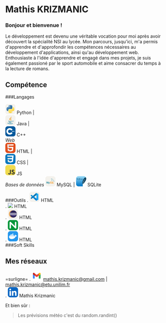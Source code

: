 # Mathis KRIZMANIC


### Bonjour et bienvenue !

Le développement est devenu une véritable vocation pour moi après avoir découvert la spécialité NSI au lycée. Mon parcours, jusqu'ici, m'a permis d'apprendre et d'approfondir les compétences nécessaires au développement d'applications, ainsi qu'au développement web. Enthousiaste à l'idée d'apprendre et engagé dans mes projets, je suis également passioné par le sport automobile et aime consacrer du temps à la lecture de romans.

## Compétence

###Langages

   <img src="https://github.com/tandpfun/skill-icons/blob/main/icons/Python-Light.svg" width="32"> Python  |  
  <img src="https://github.com/tandpfun/skill-icons/blob/main/icons/Java-Light.svg" width="32"> Java  |  
  <img src="https://github.com/tandpfun/skill-icons/blob/main/icons/CPP.svg" width="32"> C++ <br>
  *Web* <br>
   <img src="https://github.com/tandpfun/skill-icons/blob/main/icons/HTML.svg" width="32"> HTML  |  
  <img src="https://github.com/tandpfun/skill-icons/blob/main/icons/CSS.svg" width="32"> CSS  |  
  <img src="https://github.com/tandpfun/skill-icons/blob/main/icons/JavaScript.svg" width="32"> JS <br>
  *Bases de données*
     <img src="https://github.com/tandpfun/skill-icons/blob/main/icons/MySQL-Light.svg" width="32"> MySQL  |
   <img src="https://github.com/tandpfun/skill-icons/blob/main/icons/SQLite.svg" width="32"> SQLite

###Outils
  . <img src="https://github.com/tandpfun/skill-icons/blob/main/icons/VSCode-Light.svg" width="32"> HTML <br>
  . <img src="https://github.com/tandpfun/skill-icons/blob/main/icons/Unity-Ligth.svg" width="32"> HTML <br>
  . <img src="https://github.com/tandpfun/skill-icons/blob/main/icons/Eclipse-Light.svg" width="32"> HTML <br>
  . <img src="https://github.com/tandpfun/skill-icons/blob/main/icons/Nginx.svg" width="32"> HTML <br>
  . <img src="https://github.com/tandpfun/skill-icons/blob/main/icons/Docker.svg" width="32"> HTML <br>
###Soft Skills

## Mes réseaux
=surligne=
  . <img src="https://github.com/Aelwyn07/Aelwyn07/blob/main/utre.png" width="32"> 
  mathis.krizmanic@gmail.com  |  mathis.krizmanic@etu.unilim.fr
  <br>
  . <img src="https://github.com/tandpfun/skill-icons/blob/main/icons/LinkedIn.svg" width="32"> 
  Mathis Krizmanic
  



Et bien sûr : 
> Les prévisions météo c'est du random.randint()


